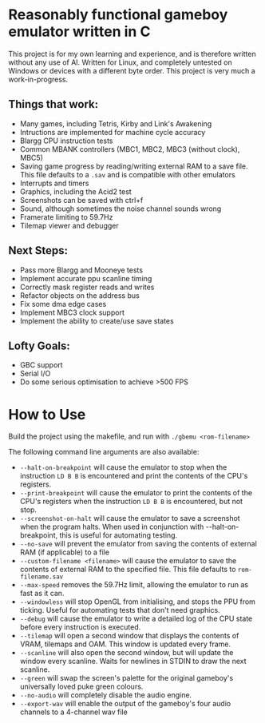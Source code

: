 # Reasonably functional gameboy emulator written in C
This project is for my own learning and experience, and is therefore written without any use of AI. Written for Linux, and completely untested on Windows or devices with a different byte order. This project is very much a work-in-progress.

## Things that work:
 - Many games, including Tetris, Kirby and Link's Awakening
 - Intructions are implemented for machine cycle accuracy
 - Blargg CPU instruction tests
 - Common MBANK controllers (MBC1, MBC2, MBC3 (without clock), MBC5)
 - Saving game progress by reading/writing external RAM to a save file. This file defaults to a `.sav` and is compatible with other emulators
 - Interrupts and timers
 - Graphics, including the Acid2 test
 - Screenshots can be saved with ctrl+f
 - Sound, although sometimes the noise channel sounds wrong
 - Framerate limiting to 59.7Hz
 - Tilemap viewer and debugger

## Next Steps:
 - Pass more Blargg and Mooneye tests
 - Implement accurate ppu scanline timing
 - Correctly mask register reads and writes
 - Refactor objects on the address bus
 - Fix some dma edge cases
 - Implement MBC3 clock support
 - Implement the ability to create/use save states

## Lofty Goals:
 - GBC support
 - Serial I/O
 - Do some serious optimisation to achieve >500 FPS

# How to Use
 Build the project using the makefile, and run with `./gbemu <rom-filename>`
 
 The following command line arguments are also available:
 - `--halt-on-breakpoint` will cause the emulator to stop when the instruction `LD B B` is encountered and print the contents of the CPU's registers.
 - `--print-breakpoint` will cause the emulator to print the contents of the CPU's registers when the instruction `LD B B` is encountered, but not stop.
 - `--screenshot-on-halt` will cause the emulator to save a screenshot when the program halts. When used in conjunction with --halt-on-breakpoint, this is useful for automating testing.
 - `--no-save` will prevent the emulator from saving the contents of external RAM (if applicable) to a file
 - `--custom-filename <filename>` will cause the emulator to save the contents of external RAM to the specified file. This file defaults to `rom-filename.sav`
 - `--max-speed` removes the 59.7Hz limit, allowing the emulator to run as fast as it can.
 - `--windowless` will stop OpenGL from initialising, and stops the PPU from ticking. Useful for automating tests that don't need graphics.
 - `--debug` will cause the emulator to write a detailed log of the CPU state before every instruction is executed.
 - `--tilemap` will open a second window that displays the contents of VRAM, tilemaps and OAM. This window is updated every frame.
 - `--scanline` will also open the second window, but will update the window every scanline. Waits for newlines in STDIN to draw the next scanline.
 - `--green` will swap the screen's palette for the original gameboy's universally loved puke green colours.
 - `--no-audio` will completely disable the audio engine.
 - `--export-wav` will enable the output of the gameboy's four audio channels to a 4-channel wav file
